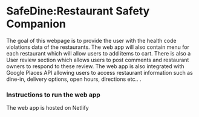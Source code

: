 # SafeDine:Restaurant Safety Companion

<p>The goal of this webpage is to provide the user with the health code violations data of the restaurants. The web app will also contain menu for each restaurant which will allow users to add items to cart. There is also a User review section which allows users to post comments and restaurant owners to respond to these review. The web app is also integrated with Google Places API allowing users to access restaurant information such as dine-in, delivery options, open hours, directions etc.. .</p>

<h3>Instructions to run the web app</h3>
<p>The web app is hosted on Netlify</p>
